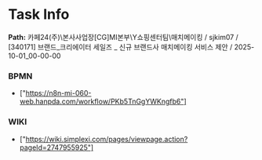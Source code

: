 # Task Info

**Path:** 카페24(주)\본사사업장\[CG]MI본부\Y쇼핑센터팀\매치메이킹 / sjkim07 / [340171] 브랜드_크리에이터 세일즈 _ 신규 브랜드사 매치메이킹 서비스 제안 / 2025-10-01_00-00-00

### BPMN
- ["https://n8n-mi-060-web.hanpda.com/workflow/PKb5TnGgYWKngfb6"]

### WIKI
- ["https://wiki.simplexi.com/pages/viewpage.action?pageId=2747955925"]


